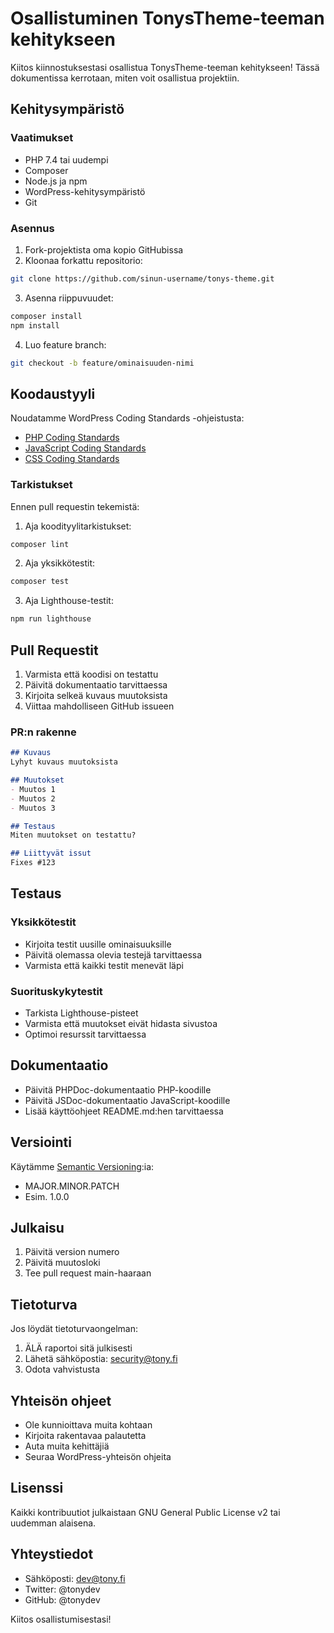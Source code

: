 # Osallistuminen TonysTheme-teeman kehitykseen

Kiitos kiinnostuksestasi osallistua TonysTheme-teeman kehitykseen! Tässä dokumentissa kerrotaan, miten voit osallistua projektiin.

## Kehitysympäristö

### Vaatimukset

- PHP 7.4 tai uudempi
- Composer
- Node.js ja npm
- WordPress-kehitysympäristö
- Git

### Asennus

1. Fork-projektista oma kopio GitHubissa
2. Kloonaa forkattu repositorio:
```bash
git clone https://github.com/sinun-username/tonys-theme.git
```
3. Asenna riippuvuudet:
```bash
composer install
npm install
```
4. Luo feature branch:
```bash
git checkout -b feature/ominaisuuden-nimi
```

## Koodaustyyli

Noudatamme WordPress Coding Standards -ohjeistusta:

- [PHP Coding Standards](https://developer.wordpress.org/coding-standards/wordpress-coding-standards/php/)
- [JavaScript Coding Standards](https://developer.wordpress.org/coding-standards/wordpress-coding-standards/javascript/)
- [CSS Coding Standards](https://developer.wordpress.org/coding-standards/wordpress-coding-standards/css/)

### Tarkistukset

Ennen pull requestin tekemistä:

1. Aja koodityylitarkistukset:
```bash
composer lint
```

2. Aja yksikkötestit:
```bash
composer test
```

3. Aja Lighthouse-testit:
```bash
npm run lighthouse
```

## Pull Requestit

1. Varmista että koodisi on testattu
2. Päivitä dokumentaatio tarvittaessa
3. Kirjoita selkeä kuvaus muutoksista
4. Viittaa mahdolliseen GitHub issueen

### PR:n rakenne

```markdown
## Kuvaus
Lyhyt kuvaus muutoksista

## Muutokset
- Muutos 1
- Muutos 2
- Muutos 3

## Testaus
Miten muutokset on testattu?

## Liittyvät issut
Fixes #123
```

## Testaus

### Yksikkötestit

- Kirjoita testit uusille ominaisuuksille
- Päivitä olemassa olevia testejä tarvittaessa
- Varmista että kaikki testit menevät läpi

### Suorituskykytestit

- Tarkista Lighthouse-pisteet
- Varmista että muutokset eivät hidasta sivustoa
- Optimoi resurssit tarvittaessa

## Dokumentaatio

- Päivitä PHPDoc-dokumentaatio PHP-koodille
- Päivitä JSDoc-dokumentaatio JavaScript-koodille
- Lisää käyttöohjeet README.md:hen tarvittaessa

## Versiointi

Käytämme [Semantic Versioning](https://semver.org/):ia:

- MAJOR.MINOR.PATCH
- Esim. 1.0.0

## Julkaisu

1. Päivitä version numero
2. Päivitä muutosloki
3. Tee pull request main-haaraan

## Tietoturva

Jos löydät tietoturvaongelman:

1. ÄLÄ raportoi sitä julkisesti
2. Lähetä sähköpostia: security@tony.fi
3. Odota vahvistusta

## Yhteisön ohjeet

- Ole kunnioittava muita kohtaan
- Kirjoita rakentavaa palautetta
- Auta muita kehittäjiä
- Seuraa WordPress-yhteisön ohjeita

## Lisenssi

Kaikki kontribuutiot julkaistaan GNU General Public License v2 tai uudemman alaisena.

## Yhteystiedot

- Sähköposti: dev@tony.fi
- Twitter: @tonydev
- GitHub: @tonydev

Kiitos osallistumisestasi!
